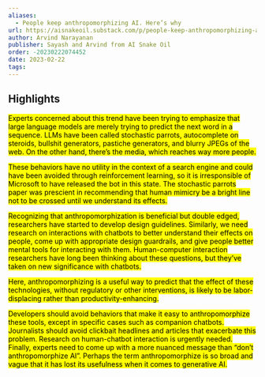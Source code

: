 ```yaml
---
aliases:
  - People keep anthropomorphizing AI. Here’s why
url: https://aisnakeoil.substack.com/p/people-keep-anthropomorphizing-ai
author: Arvind Narayanan
publisher: Sayash and Arvind from AI Snake Oil
order: -20230222074452
date: 2023-02-22
tags:
---
```


## Highlights
<mark>Experts concerned about this trend have been trying to emphasize that large language models are merely trying to predict the next word in a sequence. LLMs have been called stochastic parrots, autocomplete on steroids, bullshit generators, pastiche generators, and blurry JPEGs of the web. On the other hand, there’s the media, which reaches way more people.</mark>

<mark>These behaviors have no utility in the context of a search engine and could have been avoided through reinforcement learning, so it is irresponsible of Microsoft to have released the bot in this state. The stochastic parrots paper was prescient in recommending that human mimicry be a bright line not to be crossed until we understand its effects.</mark>

<mark>Recognizing that anthropomorphization is beneficial but double edged, researchers have started to develop design guidelines. Similarly, we need research on interactions with chatbots to better understand their effects on people, come up with appropriate design guardrails, and give people better mental tools for interacting with them. Human-computer interaction researchers have long been thinking about these questions, but they’ve taken on new significance with chatbots.</mark>

<mark>Here, anthropomorphizing is a useful way to predict that the effect of these technologies, without regulatory or other interventions, is likely to be labor-displacing rather than productivity-enhancing.</mark>

<mark>Developers should avoid behaviors that make it easy to anthropomorphize these tools, except in specific cases such as companion chatbots. Journalists should avoid clickbait headlines and articles that exacerbate this problem. Research on human-chatbot interaction is urgently needed. Finally, experts need to come up with a more nuanced message than “don’t anthropomorphize AI”. Perhaps the term anthropomorphize is so broad and vague that it has lost its usefulness when it comes to generative AI.</mark>

